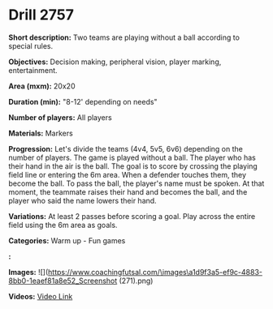 # Drill 2757

**Short description:**
Two teams are playing without a ball according to special rules.

**Objectives:**
Decision making, peripheral vision, player marking, entertainment.

**Area (mxm):**
20x20

**Duration (min):**
"8-12' depending on needs"

**Number of players:**
All players

**Materials:**
Markers

**Progression:**
Let's divide the teams (4v4, 5v5, 6v6) depending on the number of players. The game is played without a ball. The player who has their hand in the air is the ball. The goal is to score by crossing the playing field line or entering the 6m area. When a defender touches them, they become the ball. To pass the ball, the player's name must be spoken. At that moment, the teammate raises their hand and becomes the ball, and the player who said the name lowers their hand.

**Variations:**
At least 2 passes before scoring a goal. Play across the entire field using the 6m area as goals.

**Categories:**
Warm up - Fun games

**:**


**Images:**
![](https://www.coachingfutsal.com/\images\a1d9f3a5-ef9c-4883-8bb0-1eaef81a8e52_Screenshot (271).png)

**Videos:**
[Video Link](https://www.youtube.com/embed/b0MNnkd8PR4)

